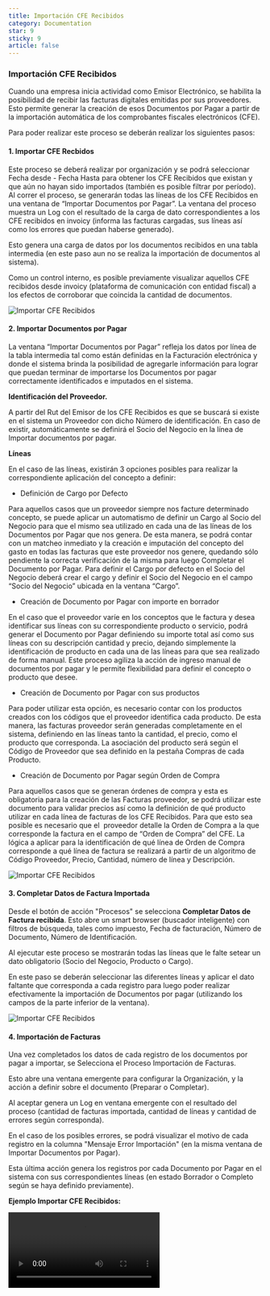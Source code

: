 ```yaml
---
title: Importación CFE Recibidos
category: Documentation
star: 9
sticky: 9
article: false
---
```


### Importación CFE Recibidos

Cuando una empresa inicia actividad como Emisor Electrónico, se habilita la posibilidad de recibir las facturas digitales emitidas por sus proveedores. Esto permite generar la creación de esos Documentos por Pagar a partir de la importación automática de los comprobantes fiscales electrónicos (CFE).

Para poder realizar este proceso se deberán realizar los siguientes pasos:

#### 1. Importar CFE Recbidos

Este proceso se deberá realizar por organización y se podrá seleccionar Fecha desde - Fecha Hasta para obtener los CFE Recibidos que existan y que aún no hayan sido importados (también es posible filtrar por período). Al correr el proceso, se generarán todas las líneas de los CFE Recibidos en una ventana de “Importar Documentos por Pagar”. La ventana del proceso muestra un Log con el resultado de la carga de dato correspondientes a los CFE recibidos en invoicy (informa las facturas cargadas, sus líneas así como los errores que puedan haberse generado).

Esto genera una carga de datos por los documentos recibidos en una tabla intermedia (en este paso aun no se realiza la importación de documentos al sistema).

Como un control interno, es posible previamente visualizar aquellos CFE recibidos desde invoicy (plataforma de comunicación con entidad fiscal) a los efectos de corroborar que coincida la cantidad de documentos.

![Importar CFE Recibidos](/assets/img/docs/electronic-billing/elb-billing1.png)

#### 2. Importar Documentos por Pagar

La ventana “Importar Documentos por Pagar” refleja los datos por línea de la tabla intermedia tal como están definidas en la Facturación electrónica y donde el sistema brinda la posibilidad de agregarle información para lograr que puedan terminar de importarse los Documentos por pagar correctamente identificados e imputados en el sistema.

**Identificación del Proveedor.**

A partir del Rut del Emisor de los CFE Recibidos es que se buscará si existe en el sistema un Proveedor con dicho Número de identificación. En caso de existir, automáticamente se definirá el Socio del Negocio en la línea de Importar documentos por pagar.

**Líneas**

En el caso de las líneas, existirán 3 opciones posibles para realizar la correspondiente aplicación del concepto a definir:

* Definición de Cargo por Defecto

Para aquellos casos que un proveedor siempre nos facture determinado concepto, se puede aplicar un automatismo de definir un Cargo al Socio del Negocio para que el mismo sea utilizado en cada una de las líneas de los Documentos por Pagar que nos genera. De esta manera, se podrá contar con un matcheo inmediato y la creación e imputación del concepto del gasto en todas las facturas que este proveedor nos genere, quedando sólo pendiente la correcta verificación de la misma para luego Completar el Documento por Pagar. Para definir el Cargo por defecto en el Socio del Negocio deberá crear el cargo y definir el Socio del Negocio en el campo “Socio del Negocio” ubicada en la ventana “Cargo”.

* Creación de Documento por Pagar con importe en borrador

En el caso que el proveedor varíe en los conceptos que le factura y desea identificar sus líneas con su correspondiente producto o servicio, podrá generar el Documento por Pagar definiendo su importe total así como sus líneas con su descripción cantidad y precio, dejando simplemente la identificación de producto en cada una de las líneas para que sea realizado de forma manual. Este proceso agiliza la acción de ingreso manual de documentos por pagar y le permite flexibilidad para definir el concepto o producto que desee.

* Creación de Documento por Pagar con sus productos

Para poder utilizar esta opción, es necesario contar con los productos creados con los códigos que el proveedor identifica cada producto. De esta manera, las facturas proveedor serán generadas completamente en el sistema, definiendo en las líneas tanto la cantidad, el precio, como el producto que corresponda. La asociación del producto será según el Código de Proveedor que sea definido en la pestaña Compras de cada Producto.

* Creación de Documento por Pagar según Orden de Compra

Para aquellos casos que se generan órdenes de compra y esta es obligatoria para la creación de las Facturas proveedor, se podrá utilizar este documento para validar precios así como la definición de qué producto utilizar en cada línea de facturas de los CFE Recibidos. Para que esto sea posible es necesario que el  proveedor detalle la Orden de Compra a la que corresponde la factura en el campo de “Orden de Compra” del CFE. La lógica a aplicar para la identificación de qué línea de Orden de Compra corresponde a qué línea de factura se realizará a partir de un algoritmo de Código Proveedor, Precio, Cantidad, número de línea y Descripción.

![Importar CFE Recibidos](/assets/img/docs/electronic-billing/elb-billing2.png)

#### 3. Completar Datos de Factura Importada

Desde el botón de acción "Procesos" se selecciona **Completar Datos de Factura recibida**. Esto abre un smart browser (buscador inteligente) con filtros de búsqueda, tales como impuesto, Fecha de facturación, Número de Documento, Número de Identificación.

Al ejecutar este proceso se mostrarán todas las líneas que le falte setear un dato obligatorio (Socio del Negocio, Producto o Cargo).

En este paso se deberán seleccionar las diferentes líneas y aplicar el dato faltante que corresponda a cada registro para luego poder realizar efectivamente la importación de Documentos por pagar (utilizando los campos de la parte inferior de la ventana).

![Importar CFE Recibidos](/assets/img/docs/electronic-billing/elb-billing3.png)

#### 4. Importación de Facturas

Una vez completados los datos de cada registro de los documentos por pagar a importar, se Selecciona el Proceso Importación de Facturas.

Esto abre una ventana emergente para configurar la Organización, y la acción a definir sobre el documento (Preparar o Completar).

Al aceptar genera un Log en ventana emergente con el resultado del proceso (cantidad de facturas importada, cantidad de líneas y cantidad de errores según corresponda).

En el caso de los posibles errores, se podrá visualizar el motivo de cada registro en la columna "Mensaje Error Importación" (en la misma ventana de Importar Documentos por Pagar).

Esta última acción genera los registros por cada Documento por Pagar en el sistema con sus correspondientes líneas (en estado Borrador o Completo según se haya definido previamente).

**Ejemplo Importar CFE Recibidos:**

![Importar CFE Recibidos](/assets/img/docs/electronic-billing/elb-billing-video1.mp4)